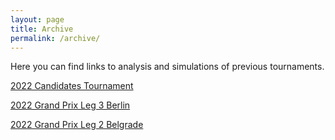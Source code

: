 ```yaml
---
layout: page
title: Archive
permalink: /archive/
---
```


Here you can find links to analysis and simulations of previous tournaments.

[2022 Candidates Tournament][2022-candidates]

[2022 Grand Prix Leg 3 Berlin][2022-gp-3]

[2022 Grand Prix Leg 2 Belgrade][2022-gp-2]


[2022-candidates]: tournaments/2022-candidates-tournament/index.md
[2022-gp-3]: tournament/2022/03/22/FIDE-Grand-Prix-Berlin-Odds-Final-Leg.html
[2022-gp-2]: tournament/2022/03/01/Belgrade-Grand-Prix-Updated-Odds-Day-1.html